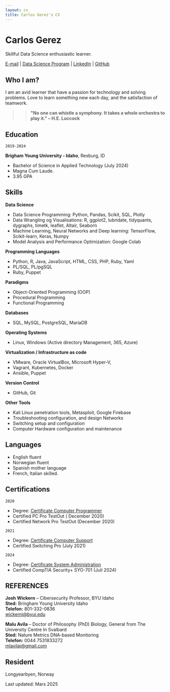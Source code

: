 ```yaml
---
layout: cv
title: Carlos Gerez's CV
---
```

# Carlos Gerez
Skillful Data Science enthusiastic learner.

<div id="webaddress">
<a href="mailto:ger19005@byui.edu">E-mail</a>
| <a href="https://byuidatascience.github.io/">Data Science Program</a>
| <a href="https://www.linkedin.com/in/carlos-gerez-solid-state928b98a4/">LinkedIn</a>
| <a href="https://github.com/carlosdgerez?tab=repositories">GitHub</a>
</div>

## Who I am?
I am  an avid learner that have a passion for technology and solving problems.
Love to learn something new each day, and the satisfaction of teamwork.  

>> **"No one can whistle a symphony. It takes a whole orchestra to play it." – H.E. Luccock**

## Education

`2019-2024`

__Brigham Young University - Idaho__, Rexburg, ID

-  Bachelor of Science in Applied Technology (July 2024)
-  Magna Cum Laude.
-  3.95 GPA




## Skills

__Data Science__

- Data Science Programming: Python, Pandas, Scikit, SQL, Plotly  
- Data Wrangling og Visualisations:  R, ggplot2, lubridate, tidyquants, dygraphs, timetk, leaflet, Altair, Seaborn  
- Machine Learning, Neural Networks and  Deep learning: TensorFlow, Scikit-learn, Keras, Numpy
- Model Analysis and Performance Optimization:  Google Colab  

__Programming Languages__

- Python, R, Java, JavaScript, HTML, CSS, PHP, Ruby, Yaml 
- PL/SQL, PL/pgSQL
- Ruby, Puppet

__Paradigms__

- Object-Oriented Programming (OOP)
- Procedural Programming
- Functional Programming   

__Databases__

- SQL, MySQL, PostgreSQL, MariaDB  

__Operating Systems__

- Linux, Windows (Active directory Management, 365, Azure)  

__Virtualization / Infrastructure as code__

- VMware, Oracle VirtualBox, Microsoft Hyper-V, 
- Vagrant, Kubernetes, Docker
- Ansible, Puppet

__Version Control__

- GitHub, Git  

__Other Tools__

- Kali Linux penetration tools, Metasploit, Google Firebase  
- Troubleshooting configuration, and design Networks  
- Switching setup and configuration 
- Computer Hardware configuration and maintenance

## Languages

- English fluent
- Norwegian fluent
- Spanish mother language
- French, Italian skilled.

## Certifications

 `2020`  
-  Degree: [Certificate Computer Programmer](https://www.michaelsutter.com/ediploma?fn=diplomastatuscheck&key=01000000a2f381e11d60968e7096723cc449e6d5590bb92f75bdbc1245397c50c2990b1773c183443a9eac98777747395283fecc)
- Certified PC Pro TestOut ( December 2020)
- Certified Network Pro TestOut (December 2020)

`2021`
- Degree: [Certificate Computer Support](https://www.michaelsutter.com/ediploma?fn=diplomastatuscheck&key=020000003105fdc496759660de5484d2f932b7178020a69b8d629b1ac0c244bf1e2a9e5aa8c6901a424b3cb3fedd8a71d75f98faf89bad237008ddf833ff46ace4500a0a)
- Certified Switching Pro (July 2021)
  
`2024`
- Degree: [Certificate System Administration](https://www.michaelsutter.com/ediploma?fn=diplomastatuscheck&key=02000000c9ec19dd39add2463e2c60f29def1f294e322848d3b02b480bc2a95c975569340a954596580309649867a58cfbcca91c11ddabfd0c8fd995a8770e34882aa2c2)   
-  Certified CompTIA Security+ SYO-701 (Juli 2024)
  
## REFERENCES
__Josh Wickern__ 
– Cibersecurity Professor, BYU Idaho  
 __Sted:__ Bringham Young University Idaho  
 __Telefon:__ 801-332-0836  
  [wickernj@byui.edu](mailto:wickernj@byui.edu)  

__Malu Avila__ 
– Doctor of Philosophy (PhD) Biology, General from The University Centre In Svalbard  
__Sted:__ Nature Metrics DNA-based Monitoring  
__Telefon:__ 0044 7531833272  
  [mlavilaj@gmail.com](mailto:mlavilaj@gmail.com) 
 


## Resident
Longyearbyen, Norway

Last updated: Mars 2025


